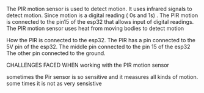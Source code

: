 The PIR motion sensor is used to detect motion. It uses infrared signals to detect motion. Since motion is a digital reading ( 0s and 1s) . The PIR motion is connected to the pin15 of the esp32 that allows input of digital readings.
The PIR motion sensor uses heat from moving bodies to detect motion

How the PIR is connected to the esp32.
The PIR has a pin connected to the 5V pin of the esp32.
The middle pin connected to the pin 15 of the esp32
The other pin connected to the ground.

CHALLENGES FACED WHEN working with the PIR motion sensor

sometimes the Pir sensor is so sensitive and it measures all kinds of motion. some times it is not as very sensistive
